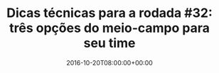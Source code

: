 ---
layout: post
title: "Dicas técnicas para a rodada #32: três opções do meio-campo para seu time"
date: 2016-10-20T08:00:00+00:00
external_link: "http://globoesporte.globo.com/cartola-fc/dicas/noticia/2016/10/dicas-tecnicas-para-rodada-32-tres-opcoes-do-meio-campo-para-seu-time.html"
categories: news globo.com
---